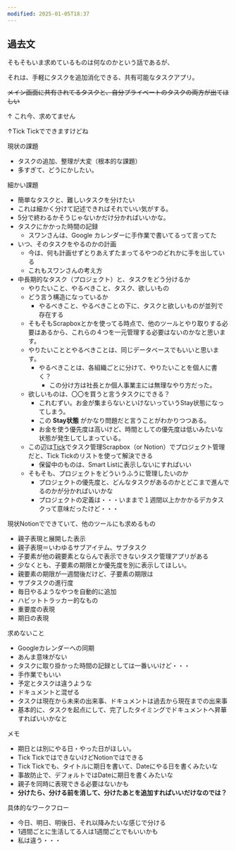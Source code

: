 ```yaml
---
modified: 2025-01-05T18:37
---
```

  

  

  

## 過去文

そもそもいま求めているものは何なのかという話であるが、

それは、手軽にタスクを追加消化できる、共有可能なタスクアプリ。

~~メイン画面に共有されてるタスクと、自分プライベートのタスクの両方が出てほしい~~

↑ これ今、求めてません

↑Tick Tickでできますけどね

  

現状の課題

- タスクの追加、整理が大変（根本的な課題）
- 多すぎて、どうにかしたい。

  
細かい課題  

- 簡単なタスクと、難しいタスクを分けたい
- これは細かく分けて記述できればそれでいい気がする。
- 5分で終わるかそうじゃないかだけ分かればいいかな。
- タスクにかかった時間の記録
    - スワンさんは、Google カレンダーに手作業で書いてるって言ってた
- いつ、そのタスクをやるのかの計画
    - 今は、何も計画せずとりあえずたまってるやつのどれかに手を出している
    - これもスワンさんの考え方
- 中長期的なタスク（プロジェクト）と、タスクをどう分けるか
    - やりたいこと、やるべきこと、タスク、欲しいもの
    - どう言う構造になっているか
        - やるべきこと、やるべきことの下に、タスクと欲しいものが並列で存在する
    - そもそもScrapboxとかを使ってる時点で、他のツールとやり取りする必要はあるから、これらの４つを一元管理する必要はないのかなと思います。
    - やりたいこととやるべきことは、同じデータベースでもいいと思います。
        - やるべきことは、各組織ごとに分けて、やりたいことを個人に書く？
            - この分け方は社長とか個人事業主には無理なやり方だった。
    - 欲しいものは、〇〇を買うと言うタスクにできる？
        - これむずい。お金が集まらないといけないっていうStay状態になってしまう。
        - この **Stay状態** がかなり問題だと言うことがわかりつつある。
        - お金を使う優先度は高いけど、時間としての優先度は低いみたいな状態が発生してしまっている。
    - この辺は[Tick](https://www.notion.soTick)でタスク管理Scrapbox（or Notion）でプロジェクト管理だと、Tick Tickのリストを使って解決できる
        - 保留中のものは、Smart Listに表示しないにすればいい
    - そもそも、プロジェクトをどういうふうに管理したいのか
        - プロジェクトの優先度と、どんなタスクがあるのかとどこまで進んでるのかが分かればいいかな
        - プロジェクトの定義は・・・いままで１週間以上かかかるデカタスクって意味だったけど・・・
    

現状Notionでできていて、他のツールにも求めるもの

- 親子表現と展開した表示  
- 親子表現＝いわゆるサブアイテム、サブタスク  
- 子要素が他の親要素とならんで表示できないタスク管理アプリがある  
- 少なくとも、子要素の期限とか優先度を別に表示してほしい。  
- 親要素の期限が一週間後だけど、子要素の期限は  
- サブタスクの進行度  
- 毎日やるようなやつを自動的に追加  
- ハビットトラッカー的なもの  
- 重要度の表現  
- 期日の表現  

求めないこと

- Googleカレンダーへの同期  
- あんま意味がない  
- タスクに取り掛かった時間の記録としては一番いいけど・・・  
- 手作業でもいい  
- 予定とタスクは違うような  
- ドキュメントと混ぜる  
- タスクは現在から未来の出来事、ドキュメントは過去から現在までの出来事  
- 基本的に、タスクを起点にして、完了したタイミングでドキュメントへ昇華すればいいかなと  

メモ

- 期日とは別にやる日・やった日がほしい。  
- Tick TickではできないけどNotionではできる  
- Tick Tickでも、タイトルに期日を書いて、Dateにやる日を書くみたいな  
- 事故防止で、デフォルトではDateに期日を書くみたいな  
- 親子を同時に表現できる必要はないかも  
- **分けたら、分ける前を消して、分けたあとを追加すればいいだけなのでは？**

具体的なワークフロー

- 今日、明日、明後日、それ以降みたいな感じで分ける  
- 1週間ごとに生活してる人は1週間ごとでもいいかも  
- 私は違う・・・